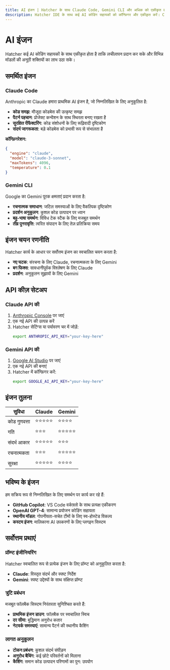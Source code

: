 ```yaml
---
title: AI इंजन | Hatcher के साथ Claude Code, Gemini CLI और अधिक को एकीकृत करें
description: Hatcher IDE के साथ कई AI कोडिंग सहायकों को कॉन्फ़िगर और एकीकृत करें। Claude Code, Gemini CLI और अन्य AI इंजन के लिए समर्थन लचीले, शक्तिशाली विकास वर्कफ़्लो के लिए।
---
```


# AI इंजन

Hatcher कई AI कोडिंग सहायकों के साथ एकीकृत होता है ताकि लचीलापन प्रदान कर सके और विभिन्न मॉडलों की अनूठी शक्तियों का लाभ उठा सके।

## समर्थित इंजन

### Claude Code

Anthropic का Claude हमारा प्राथमिक AI इंजन है, जो निम्नलिखित के लिए अनुकूलित है:

- **कोड समझ**: मौजूदा कोडबेस की उत्कृष्ट समझ
- **पैटर्न पहचान**: प्रोजेक्ट कन्वेंशन के साथ स्थिरता बनाए रखता है
- **सुरक्षित रीफैक्टरिंग**: कोड संशोधनों के लिए रूढ़िवादी दृष्टिकोण
- **संदर्भ जागरूकता**: बड़े कोडबेस को प्रभावी रूप से संभालता है

**कॉन्फ़िगरेशन:**

```json
{
  "engine": "claude",
  "model": "claude-3-sonnet",
  "maxTokens": 4096,
  "temperature": 0.1
}
```

### Gemini CLI

Google का Gemini पूरक क्षमताएं प्रदान करता है:

- **रचनात्मक समाधान**: जटिल समस्याओं के लिए वैकल्पिक दृष्टिकोण
- **प्रदर्शन अनुकूलन**: कुशल कोड उत्पादन पर ध्यान
- **बहु-भाषा समर्थन**: विविध टेक स्टैक के लिए मजबूत समर्थन
- **तीव्र पुनरावृत्ति**: त्वरित संपादन के लिए तेज़ प्रतिक्रिया समय

## इंजन चयन रणनीति

Hatcher कार्य के आधार पर सर्वोत्तम इंजन का स्वचालित चयन करता है:

- **नए घटक**: संरचना के लिए Claude, रचनात्मकता के लिए Gemini
- **बग फिक्स**: सावधानीपूर्वक विश्लेषण के लिए Claude
- **प्रदर्शन**: अनुकूलन सुझावों के लिए Gemini

## API कीज़ सेटअप

### Claude API की

1. [Anthropic Console](https://console.anthropic.com) पर जाएं
2. एक नई API की उत्पन्न करें
3. Hatcher सेटिंग्स या पर्यावरण चर में जोड़ें:
   ```bash
   export ANTHROPIC_API_KEY="your-key-here"
   ```

### Gemini API की

1. [Google AI Studio](https://aistudio.google.com) पर जाएं
2. एक नई API की बनाएं
3. Hatcher में कॉन्फ़िगर करें:
   ```bash
   export GOOGLE_AI_API_KEY="your-key-here"
   ```

## इंजन तुलना

| सुविधा       | Claude     | Gemini     |
| ------------ | ---------- | ---------- |
| कोड गुणवत्ता | ⭐⭐⭐⭐⭐ | ⭐⭐⭐⭐   |
| गति          | ⭐⭐⭐     | ⭐⭐⭐⭐⭐ |
| संदर्भ आकार  | ⭐⭐⭐⭐⭐ | ⭐⭐⭐     |
| रचनात्मकता   | ⭐⭐⭐     | ⭐⭐⭐⭐⭐ |
| सुरक्षा      | ⭐⭐⭐⭐⭐ | ⭐⭐⭐⭐   |

## भविष्य के इंजन

हम सक्रिय रूप से निम्नलिखित के लिए समर्थन पर कार्य कर रहे हैं:

- **GitHub Copilot**: VS Code वर्कफ़्लो के साथ प्रत्यक्ष एकीकरण
- **OpenAI GPT-4**: सामान्य प्रयोजन कोडिंग सहायता
- **स्थानीय मॉडल**: गोपनीयता-सचेत टीमों के लिए स्व-होस्टेड विकल्प
- **कस्टम इंजन**: मालिकाना AI उपकरणों के लिए प्लगइन सिस्टम

## सर्वोत्तम प्रथाएं

### प्रॉम्प्ट इंजीनियरिंग

Hatcher स्वचालित रूप से प्रत्येक इंजन के लिए प्रॉम्प्ट को अनुकूलित करता है:

- **Claude**: विस्तृत संदर्भ और स्पष्ट निर्देश
- **Gemini**: स्पष्ट उद्देश्यों के साथ संक्षिप्त प्रॉम्प्ट

### त्रुटि प्रबंधन

मजबूत फॉलबैक सिस्टम निरंतरता सुनिश्चित करते हैं:

- **प्राथमिक इंजन डाउन**: फॉलबैक पर स्वचालित स्विच
- **दर सीमा**: बुद्धिमान अनुरोध कतार
- **नेटवर्क समस्याएं**: सामान्य पैटर्न की स्थानीय कैशिंग

### लागत अनुकूलन

- **टोकन प्रबंधन**: कुशल संदर्भ संपीड़न
- **अनुरोध बैचिंग**: कई छोटे परिवर्तनों को मिलाना
- **कैशिंग**: समान कोड उत्पादन परिणामों का पुन: उपयोग
